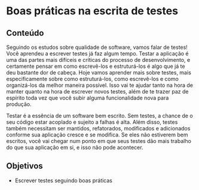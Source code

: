 # Boas práticas na escrita de testes
## Conteúdo
Seguindo os estudos sobre qualidade de software, vamos falar de testes! Você aprendeu a escrever testes já faz algum tempo. Testar a aplicação é uma das partes mais difíceis e críticas do processo de desenvolvimento, e certamente pensar em como escrevê-los e estruturá-los é algo que já te deu bastante dor de cabeça. Hoje vamos aprender mais sobre testes, mais especificamente sobre como estruturá-los, como escrevê-los e como organizá-los da melhor maneira possível. Isso vai te ajudar tanto na hora de manter quanto na hora de escrever novos testes, além de te trazer paz de espírito toda vez que você subir alguma funcionalidade nova para produção.

Testar é a essência de um software bem escrito. Sem testes, a chance de o seu código estar acoplado e sujeito a falhas é alta. Além disso, testes também necessitam ser mantidos, refatorados, modificados e adicionados conforme sua aplicação cresce e se modifica. Se eles não estiverem bem escritos, você vai chegar num ponto em que seus testes dão mais trabalho do que sua aplicação em si, e isso não pode acontecer.
## Objetivos
- Escrever testes seguindo boas práticas

